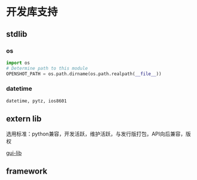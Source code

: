 
# 开发库支持

## stdlib

### os

``` python
import os
# Determine path to this module
OPENSHOT_PATH = os.path.dirname(os.path.realpath(__file__))
```

### datetime

    datetime, pytz, ios8601

## extern lib

选用标准：python兼容，开发活跃，维护活跃，与发行版打包，API向后兼容，版权

[gui-lib](./libs-gui.md)

## framework


